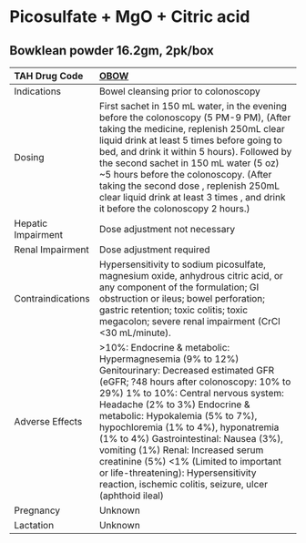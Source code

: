 # Picosulfate + MgO + Citric acid

## Bowklean powder 16.2gm, 2pk/box

| TAH Drug Code      | [OBOW](https://www.tahsda.org.tw/drugs/hissearch.php?drug_code=OBOW)                                                                                                                                                                                                                                                                                                                                                                                                                                                     |
|:-------------------|:-------------------------------------------------------------------------------------------------------------------------------------------------------------------------------------------------------------------------------------------------------------------------------------------------------------------------------------------------------------------------------------------------------------------------------------------------------------------------------------------------------------------------|
| Indications        | Bowel cleansing prior to colonoscopy                                                                                                                                                                                                                                                                                                                                                                                                                                                                                     |
| Dosing             | First sachet in 150 mL water, in the evening before the colonoscopy (5 PM-9 PM), (After taking the medicine, replenish 250mL clear liquid drink at least 5 times before going to bed, and drink it within 5 hours). Followed by the second sachet in 150 mL water (5 oz) ~5 hours before the colonoscopy. (After taking the second dose , replenish 250mL clear liquid drink at least 3 times , and drink it before the colonoscopy 2 hours.)                                                                            |
| Hepatic Impairment | Dose adjustment not necessary                                                                                                                                                                                                                                                                                                                                                                                                                                                                                            |
| Renal Impairment   | Dose adjustment required                                                                                                                                                                                                                                                                                                                                                                                                                                                                                                 |
| Contraindications  | Hypersensitivity to sodium picosulfate, magnesium oxide, anhydrous citric acid, or any component of the formulation; GI obstruction or ileus; bowel perforation; gastric retention; toxic colitis; toxic megacolon; severe renal impairment (CrCl <30 mL/minute).                                                                                                                                                                                                                                                        |
| Adverse Effects    | >10%: Endocrine & metabolic: Hypermagnesemia (9% to 12%) Genitourinary: Decreased estimated GFR (eGFR; ?48 hours after colonoscopy: 10% to 29%) 1% to 10%: Central nervous system: Headache (2% to 3%) Endocrine & metabolic: Hypokalemia (5% to 7%), hypochloremia (1% to 4%), hyponatremia (1% to 4%) Gastrointestinal: Nausea (3%), vomiting (1%) Renal: Increased serum creatinine (5%) <1% (Limited to important or life-threatening): Hypersensitivity reaction, ischemic colitis, seizure, ulcer (aphthoid ileal) |
| Pregnancy          | Unknown                                                                                                                                                                                                                                                                                                                                                                                                                                                                                                                  |
| Lactation          | Unknown                                                                                                                                                                                                                                                                                                                                                                                                                                                                                                                  |

